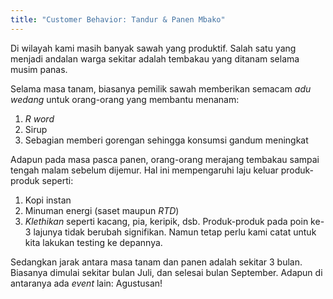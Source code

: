 ```yaml
---
title: "Customer Behavior: Tandur & Panen Mbako"
---
```


Di wilayah kami masih banyak sawah yang produktif. Salah satu yang menjadi andalan warga sekitar adalah tembakau yang ditanam selama musim panas.

Selama masa tanam, biasanya pemilik sawah memberikan semacam _adu wedang_ untuk orang-orang yang membantu menanam:
1. _R word_
2. Sirup
3. Sebagian memberi gorengan sehingga konsumsi gandum meningkat

Adapun pada masa pasca panen, orang-orang merajang tembakau sampai tengah malam sebelum dijemur. Hal ini mempengaruhi laju keluar produk-produk seperti:
1. Kopi instan
2. Minuman energi (saset maupun _RTD_)
3. _Klethikan_ seperti kacang, pia, keripik, dsb.
Produk-produk pada poin ke-3 lajunya tidak berubah signifikan. Namun tetap perlu kami catat untuk kita lakukan testing ke depannya. 

Sedangkan jarak antara masa tanam dan panen adalah sekitar 3 bulan. Biasanya dimulai sekitar bulan Juli, dan selesai bulan September. Adapun di antaranya ada _event_ lain: Agustusan!